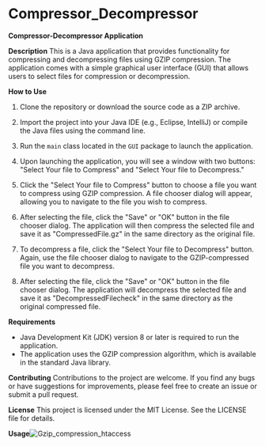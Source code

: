 # Compressor_Decompressor


**Compressor-Decompressor Application**

**Description**
This is a Java application that provides functionality for compressing and decompressing files using GZIP compression. The application comes with a simple graphical user interface (GUI) that allows users to select files for compression or decompression.

**How to Use**
1. Clone the repository or download the source code as a ZIP archive.
2. Import the project into your Java IDE (e.g., Eclipse, IntelliJ) or compile the Java files using the command line.
3. Run the `main` class located in the `GUI` package to launch the application.


1. Upon launching the application, you will see a window with two buttons: "Select Your file to Compress" and "Select Your file to Decompress."
2. Click the "Select Your file to Compress" button to choose a file you want to compress using GZIP compression. A file chooser dialog will appear, allowing you to navigate to the file you wish to compress.
3. After selecting the file, click the "Save" or "OK" button in the file chooser dialog. The application will then compress the selected file and save it as "CompressedFile.gz" in the same directory as the original file.
4. To decompress a file, click the "Select Your file to Decompress" button. Again, use the file chooser dialog to navigate to the GZIP-compressed file you want to decompress.
5. After selecting the file, click the "Save" or "OK" button in the file chooser dialog. The application will decompress the selected file and save it as "DecompressedFilecheck" in the same directory as the original compressed file.

**Requirements**
- Java Development Kit (JDK) version 8 or later is required to run the application.
- The application uses the GZIP compression algorithm, which is available in the standard Java library.

**Contributing**
Contributions to the project are welcome. If you find any bugs or have suggestions for improvements, please feel free to create an issue or submit a pull request.

**License**
This project is licensed under the MIT License. See the LICENSE file for details.








**Usage**![Gzip_compression_htaccess](https://github.com/mavi207/Compressor_Decompressor/assets/136497987/20da7195-83dc-4911-818b-b18547bb4cc4)

